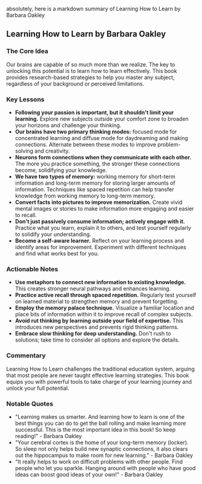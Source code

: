 absolutely, here is a markdown summary of Learning How to Learn by Barbara Oakley

## Learning How to Learn by Barbara Oakley

### The Core Idea

Our brains are capable of so much more than we realize. The key to unlocking this potential is to learn how to learn effectively. This book provides research-based strategies to help you master any subject, regardless of your background or perceived limitations.

### Key Lessons

* **Following your passion is important, but it shouldn't limit your learning.** Explore new subjects outside your comfort zone to broaden your horizons and challenge your thinking.
* **Our brains have two primary thinking modes:** focused mode for concentrated learning and diffuse mode for daydreaming and making connections. Alternate between these modes to improve problem-solving and creativity.
* **Neurons form connections when they communicate with each other.** The more you practice something, the stronger these connections become, solidifying your knowledge.
* **We have two types of memory:** working memory for short-term information and long-term memory for storing larger amounts of information. Techniques like spaced repetition can help transfer knowledge from working memory to long-term memory.
* **Convert facts into pictures to improve memorization.** Create vivid mental images or stories to make information more engaging and easier to recall.
* **Don't just passively consume information; actively engage with it.** Practice what you learn, explain it to others, and test yourself regularly to solidify your understanding.
* **Become a self-aware learner.** Reflect on your learning process and identify areas for improvement. Experiment with different techniques and find what works best for you.

### Actionable Notes

* **Use metaphors to connect new information to existing knowledge.** This creates stronger neural pathways and enhances learning.
* **Practice active recall through spaced repetition.** Regularly test yourself on learned material to strengthen memory and prevent forgetting.
* **Employ the memory palace technique.** Visualize a familiar location and place bits of information within it to improve recall of complex subjects.
* **Avoid rut thinking by learning outside your field of expertise.** This introduces new perspectives and prevents rigid thinking patterns.
* **Embrace slow thinking for deep understanding.** Don't rush to solutions; take time to consider all options and explore the details.

### Commentary

Learning How to Learn challenges the traditional education system, arguing that most people are never taught effective learning strategies. This book equips you with powerful tools to take charge of your learning journey and unlock your full potential.

### Notable Quotes

* "Learning makes us smarter. And learning how to learn is one of the best things you can do to get the ball rolling and make learning more successful. This is the most important idea in this book! So keep reading!" - Barbara Oakley
* "Your cerebral cortex is the home of your long-term memory (locker). So sleep not only helps build new synaptic connections, it also clears out the hippocampus to make room for new learning." - Barbara Oakley
* "It really helps to work on difficult problems with other people. Find people who let you sparkle. Hanging around with people who have good ideas can boost good ideas of your own!" - Barbara Oakley

